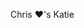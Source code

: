 
<span style="color: {{site.colors.red}}"></span>Chris<span style="color: {{site.colors.green}}"> ❤'s </span>Katie

